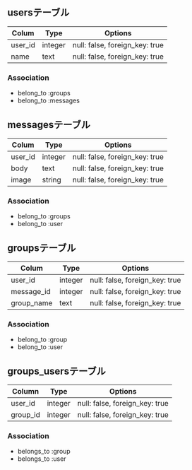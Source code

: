 ## usersテーブル

|Colum|Type|Options|
|-----|----|-------|
|user_id|integer|null: false, foreign_key: true|
|name|text|null: false, foreign_key: true|

### Association
- belong_to :groups
- belong_to :messages

## messagesテーブル

|Colum|Type|Options|
|-----|----|-------|
|user_id|integer|null: false, foreign_key: true|
|body|text|null: false, foreign_key: true|
|image|string|null: false, foreign_key: true|

### Association
- belong_to :groups
- belong_to :user

## groupsテーブル

|Colum|Type|Options|
|-----|----|-------|
|user_id|integer|null: false, foreign_key: true|
|message_id|integer|null: false, foreign_key: true|
|group_name|text|null: false, foreign_key: true|

### Association
- belong_to :group
- belong_to :user

## groups_usersテーブル

|Column|Type|Options|
|------|----|-------|
|user_id|integer|null: false, foreign_key: true|
|group_id|integer|null: false, foreign_key: true|

### Association
- belongs_to :group
- belongs_to :user




